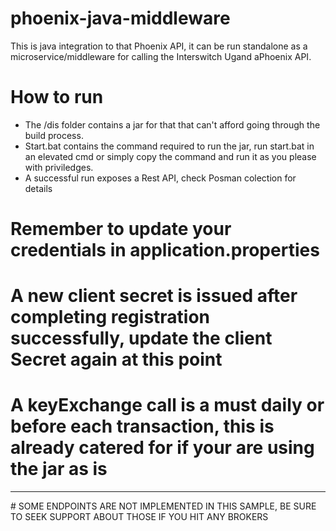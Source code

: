 # phoenix-java-middleware
This is java integration to that Phoenix API, it can be run standalone as a microservice/middleware for calling the Interswitch Ugand aPhoenix API.
# How to run
- The /dis folder contains a jar for that that can't afford going through the build process.
- Start.bat contains the command required to run the jar, run start.bat in an elevated cmd or simply copy the command and run it as you please with priviledges.
- A successful run exposes a Rest API, check Posman colection for details

# Remember to update your credentials in application.properties

# A new client secret is issued after completing registration successfully, update the client Secret again at this point
# A keyExchange call is a must daily or before each transaction, this is already catered for if your are using the jar as is

<hr>
# SOME ENDPOINTS ARE NOT IMPLEMENTED IN THIS SAMPLE, BE SURE TO SEEK SUPPORT ABOUT THOSE IF YOU HIT ANY BROKERS


